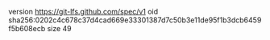 version https://git-lfs.github.com/spec/v1
oid sha256:0202c4c678c37d4cad669e33301387d7c50b3e11de95f1b3dcb6459f5b608ecb
size 49
